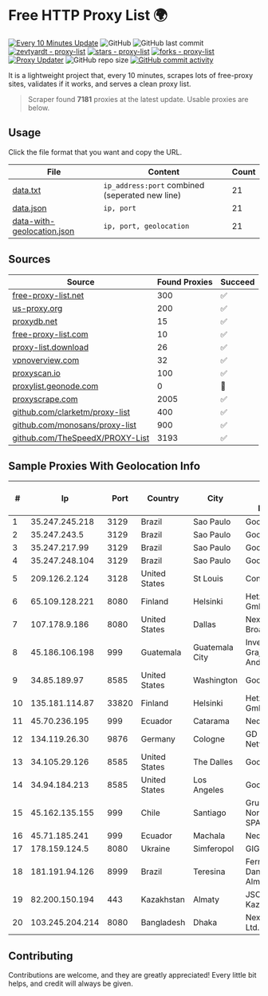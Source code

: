 
# Free HTTP Proxy List 🌍

[![Every 10 Minutes Update](https://github.com/mertguvencli/http-proxy-list/actions/workflows/main.yml/badge.svg?branch=main)](https://github.com/mertguvencli/http-proxy-list/actions/workflows/main.yml)
![GitHub](https://img.shields.io/github/license/mertguvencli/http-proxy-list)
![GitHub last commit](https://img.shields.io/github/last-commit/mertguvencli/http-proxy-list)
[![zevtyardt - proxy-list](https://img.shields.io/static/v1?label=zevtyardt&message=proxy-list&color=blue&logo=github)](https://github.com/zevtyardt/proxy-list "Go to GitHub repo")
[![stars - proxy-list](https://img.shields.io/github/stars/zevtyardt/proxy-list?style=social)](https://github.com/zevtyardt/proxy-list)
[![forks - proxy-list](https://img.shields.io/github/forks/zevtyardt/proxy-list?style=social)](https://github.com/zevtyardt/proxy-list)
[![Proxy Updater](https://github.com/zevtyardt/proxy-list/workflows/Proxy%20Updater/badge.svg)](https://github.com/zevtyardt/proxy-list/actions?query=workflow:"Proxy+Updater")
![GitHub repo size](https://img.shields.io/github/repo-size/zevtyardt/proxy-list)
[![GitHub commit activity](https://img.shields.io/github/commit-activity/m/zevtyardt/proxy-list?logo=commits)](https://github.com/zevtyardt/proxy-list/commits/main)

It is a lightweight project that, every 10 minutes, scrapes lots of free-proxy sites, validates if it works, and serves a clean proxy list.

> Scraper found **7181** proxies at the latest update. Usable proxies are below.

## Usage

Click the file format that you want and copy the URL.

|File|Content|Count|
|----|-------|-----|
|[data.txt](https://raw.githubusercontent.com/mertguvencli/http-proxy-list/main/proxy-list/data.txt)|`ip_address:port` combined (seperated new line)|21|
|[data.json](https://raw.githubusercontent.com/mertguvencli/http-proxy-list/main/proxy-list/data.json)|`ip, port`|21|
|[data-with-geolocation.json](https://raw.githubusercontent.com/mertguvencli/http-proxy-list/main/proxy-list/data-with-geolocation.json)|`ip, port, geolocation`|21|

## Sources

|Source|Found Proxies|Succeed|
|------|-------------|-------|
|[free-proxy-list.net](https://free-proxy-list.net)|300|✅|
|[us-proxy.org](https://www.us-proxy.org)|200|✅|
|[proxydb.net](http://proxydb.net)|15|✅|
|[free-proxy-list.com](https://free-proxy-list.com/?page=&port=&type%5B%5D=http&type%5B%5D=https&up_time=0&search=Search)|10|✅|
|[proxy-list.download](https://www.proxy-list.download/HTTP)|26|✅|
|[vpnoverview.com](https://vpnoverview.com/privacy/anonymous-browsing/free-proxy-servers)|32|✅|
|[proxyscan.io](https://www.proxyscan.io)|100|✅|
|[proxylist.geonode.com](https://proxylist.geonode.com/api/proxy-list?limit=300&page=1&sort_by=lastChecked&sort_type=desc&protocols=http,https)|0|🚫|
|[proxyscrape.com](https://api.proxyscrape.com/v2/?request=displayproxies&protocol=http&timeout=10000&country=all&ssl=all&anonymity=all)|2005|✅|
|[github.com/clarketm/proxy-list](https://raw.githubusercontent.com/clarketm/proxy-list/master/proxy-list-raw.txt)|400|✅|
|[github.com/monosans/proxy-list](https://raw.githubusercontent.com/monosans/proxy-list/main/proxies/http.txt)|900|✅|
|[github.com/TheSpeedX/PROXY-List](https://raw.githubusercontent.com/TheSpeedX/PROXY-List/master/http.txt)|3193|✅|


## Sample Proxies With Geolocation Info

|#|Ip|Port|Country|City|Internet Service Provider|
|-|--|----|-------|----|-------------------------|
|1|35.247.245.218|3129|Brazil|Sao Paulo|Google LLC|
|2|35.247.243.5|3129|Brazil|Sao Paulo|Google LLC|
|3|35.247.217.99|3129|Brazil|Sao Paulo|Google LLC|
|4|35.247.248.104|3129|Brazil|Sao Paulo|Google LLC|
|5|209.126.2.124|3128|United States|St Louis|Contabo Inc.|
|6|65.109.128.221|8080|Finland|Helsinki|Hetzner Online GmbH|
|7|107.178.9.186|8080|United States|Dallas|Nextlink Broadband|
|8|45.186.106.198|999|Guatemala|Guatemala City|Inversiones Grajeda Andrade S.A|
|9|34.85.189.97|8585|United States|Washington|Google LLC|
|10|135.181.114.87|33820|Finland|Helsinki|Hetzner Online GmbH|
|11|45.70.236.195|999|Ecuador|Catarama|Nedetel S.A.|
|12|134.119.26.30|9876|Germany|Cologne|GD MASS Network|
|13|34.105.29.126|8585|United States|The Dalles|Google LLC|
|14|34.94.184.213|8585|United States|Los Angeles|Google LLC|
|15|45.162.135.155|999|Chile|Santiago|Grupo Noredzone ISP SPA|
|16|45.71.185.241|999|Ecuador|Machala|Nedetel S.A.|
|17|178.159.124.5|8080|Ukraine|Simferopol|GIGANET|
|18|181.191.94.126|8999|Brazil|Teresina|Fernanda Danielly Sousa Almeida - Me|
|19|82.200.150.194|443|Kazakhstan|Almaty|JSC Kazakhtelecom|
|20|103.245.204.214|8080|Bangladesh|Dhaka|Next Online Ltd.|



## Contributing

Contributions are welcome, and they are greatly appreciated! Every
little bit helps, and credit will always be given.

